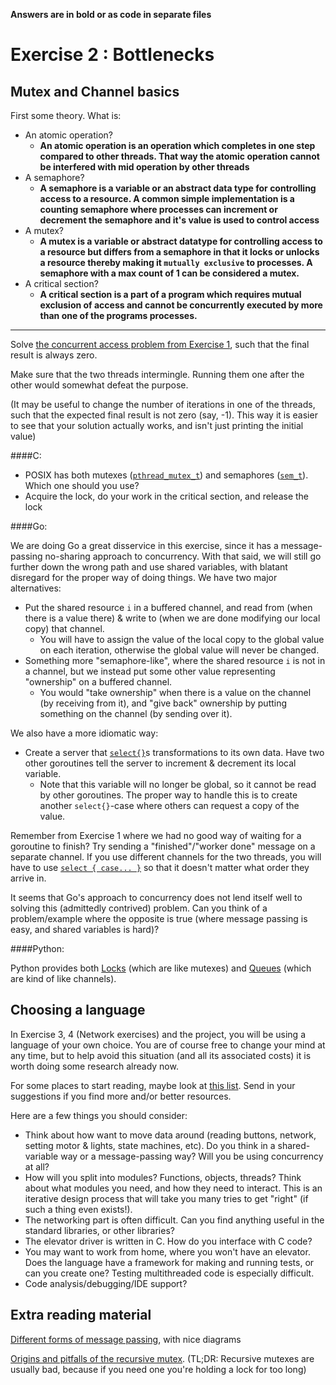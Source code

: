 **Answers are in bold or as code in separate files**

Exercise 2 : Bottlenecks
========================

Mutex and Channel basics
------------------------

First some theory. What is:
 - An atomic operation?
    - **An atomic operation is an operation which completes in one step compared to other threads. That way the atomic operation cannot be interfered with mid operation by other threads**
 - A semaphore?
    - **A semaphore is a variable or an abstract data type for controlling access to a resource. A common simple implementation is a counting semaphore where processes can increment or decrement the semaphore and it's value is used to control access**
 - A mutex?
    - **A mutex is a variable or abstract datatype for controlling access to a resource but differs from a semaphore in that it locks or unlocks a resource thereby making it `mutually exclusive` to processes. A semaphore with a max count of 1 can be considered a mutex.**
 - A critical section?
    - **A critical section is a part of a program which requires mutual exclusion of access and cannot be concurrently executed by more than one of the programs processes.**


___


Solve [the concurrent access problem from Exercise 1](https://github.com/TTK4145/Exercises/tree/master/Ex01-Intro#4-finally-some-code), such that the final result is always zero.

Make sure that the two threads intermingle. Running them one after the other would somewhat defeat the purpose.

(It may be useful to change the number of iterations in one of the threads, such that the expected final result is not zero (say, -1). This way it is easier to see that your solution actually works, and isn't just printing the initial value)


####C:

 - POSIX has both mutexes ([`pthread_mutex_t`](http://pubs.opengroup.org/onlinepubs/7990989775/xsh/pthread.h.html)) and semaphores ([`sem_t`](http://pubs.opengroup.org/onlinepubs/7990989775/xsh/semaphore.h.html)). Which one should you use?
 - Acquire the lock, do your work in the critical section, and release the lock


####Go:

We are doing Go a great disservice in this exercise, since it has a message-passing no-sharing approach to concurrency. With that said, we will still go further down the wrong path and use shared variables, with blatant disregard for the proper way of doing things. We have two major alternatives:
 - Put the shared resource `i` in a buffered channel, and read from (when there is a value there) & write to (when we are done modifying our local copy) that channel.
   - You will have to assign the value of the local copy to the global value on each iteration, otherwise the global value will never be changed.
 - Something more "semaphore-like", where the shared resource `i` is not in a channel, but we instead put some other value representing "ownership" on a buffered channel.
   - You would "take ownership" when there is a value on the channel (by receiving from it), and "give back" ownership by putting something on the channel (by sending over it).

We also have a more idiomatic way:
 - Create a server that [`select{}`](http://golang.org/ref/spec#Select_statements)s transformations to its own data. Have two other goroutines tell the server to increment & decrement its local variable.
   - Note that this variable will no longer be global, so it cannot be read by other goroutines. The proper way to handle this is to create another `select{}`-case where others can request a copy of the value.


Remember from Exercise 1 where we had no good way of waiting for a goroutine to finish? Try sending a "finished"/"worker done" message on a separate channel. If you use different channels for the two threads, you will have to use [`select { case... }`](http://golang.org/ref/spec#Select_statements) so that it doesn't matter what order they arrive in.


It seems that Go's approach to concurrency does not lend itself well to solving this (admittedly contrived) problem. Can you think of a problem/example where the opposite is true (where message passing is easy, and shared variables is hard)?

####Python:

Python provides both [Locks](http://docs.python.org/2.7/library/threading.html#lock-objects) (which are like mutexes) and [Queues](http://docs.python.org/2/library/queue.html) (which are kind of like channels). 



Choosing a language
-------------------

In Exercise 3, 4 (Network exercises) and the project, you will be using a language of your own choice. You are of course free to change your mind at any time, but to help avoid this situation (and all its associated costs) it is worth doing some research already now.

For some places to start reading, maybe look at [this list](https://github.com/TTK4145/Project/tree/master#language-resources). Send in your suggestions if you find more and/or better resources.

Here are a few things you should consider:
 - Think about how want to move data around (reading buttons, network, setting motor & lights, state machines, etc). Do you think in a shared-variable way or a message-passing way? Will you be using concurrency at all?
 - How will you split into modules? Functions, objects, threads? Think about what modules you need, and how they need to interact. This is an iterative design process that will take you many tries to get "right" (if such a thing even exists!).
 - The networking part is often difficult. Can you find anything useful in the standard libraries, or other libraries?
 - The elevator driver is written in C. How do you interface with C code?
 - You may want to work from home, where you won't have an elevator. Does the language have a framework for making and running tests, or can you create one? Testing multithreaded code is especially difficult.
 - Code analysis/debugging/IDE support?

Extra reading material
----------------------

[Different forms of message passing](http://cs.lmu.edu/~ray/notes/messagepassing/), with nice diagrams

[Origins and pitfalls of the recursive mutex](http://zaval.org/resources/library/butenhof1.html). (TL;DR: Recursive mutexes are usually bad, because if you need one you're holding a lock for too long)





